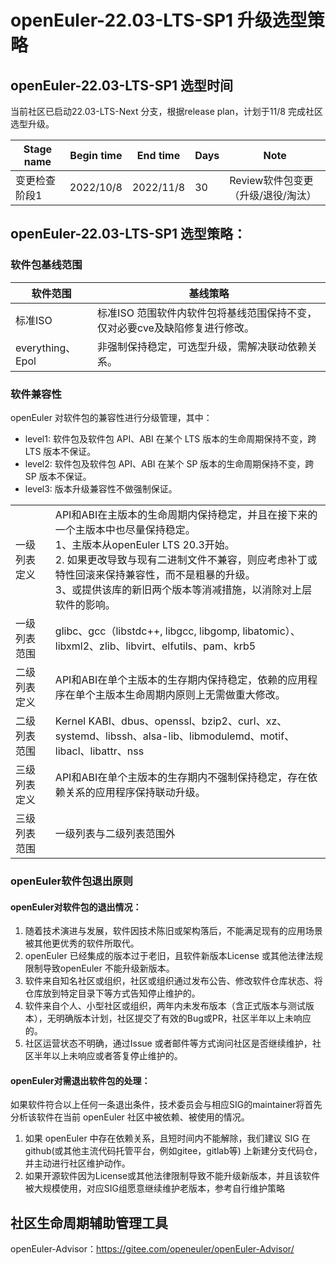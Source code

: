 # openEuler-22.03-LTS-SP1 升级选型策略

## openEuler-22.03-LTS-SP1 选型时间

当前社区已启动22.03-LTS-Next 分支，根据release plan，计划于11/8 完成社区选型升级。

| Stage name    | Begin time | End time  | Days | Note                               |
| ------------- | ---------- | --------- | ---- | ---------------------------------- |
| 变更检查阶段1 | 2022/10/8  | 2022/11/8 | 30   | Review软件包变更（升级/退役/淘汰） |

## openEuler-22.03-LTS-SP1 选型策略：

### 软件包基线范围

| 软件范围         | 基线策略                                                     |
| ---------------- | ------------------------------------------------------------ |
| 标准ISO          | 标准ISO 范围软件内软件包将基线范围保持不变，仅对必要cve及缺陷修复进行修改。 |
| everything、Epol | 非强制保持稳定，可选型升级，需解决联动依赖关系。             |

### 软件兼容性

openEuler 对软件包的兼容性进行分级管理，其中：

- level1: 软件包及软件包 API、ABI 在某个 LTS 版本的生命周期保持不变，跨 LTS 版本不保证。
- level2: 软件包及软件包 API、ABI 在某个 SP 版本的生命周期保持不变，跨 SP 版本不保证。
- level3: 版本升级兼容性不做强制保证。

|              |                                                              |
| ------------ | ------------------------------------------------------------ |
| 一级列表定义 | API和ABI在主版本的生命周期内保持稳定，并且在接下来的一个主版本中也尽量保持稳定。<br />1、主版本从openEuler LTS 20.3开始。<br />2. 如果更改导致与现有二进制文件不兼容，则应考虑补丁或特性回滚来保持兼容性，而不是粗暴的升级。<br />3、或提供该库的新旧两个版本等消减措施，以消除对上层软件的影响。 |
| 一级列表范围 | glibc、gcc（libstdc++, libgcc, libgomp, libatomic）、libxml2、zlib、libvirt、elfutils、pam、krb5 |
| 二级列表定义 | API和ABI在单个主版本的生存期内保持稳定，依赖的应用程序在单个主版本生命周期内原则上无需做重大修改。 |
| 二级列表范围 | Kernel KABI、dbus、openssl、bzip2、curl、xz、systemd、libssh、alsa-lib、libmodulemd、motif、libacl、libattr、nss |
| 三级列表定义 | API和ABI在单个主版本的生存期内不强制保持稳定，存在依赖关系的应用程序保持联动升级。 |
| 三级列表范围 | 一级列表与二级列表范围外                                     |

### openEuler软件包退出原则

#### openEuler对软件包的退出情况：

1. 随着技术演进与发展，软件因技术陈旧或架构落后，不能满足现有的应用场景被其他更优秀的软件所取代。
2. openEuler 已经集成的版本过于老旧，且软件新版本License 或其他法律法规限制导致openEuler 不能升级新版本。
3. 软件来自知名社区或组织，社区或组织通过发布公告、修改软件仓库状态、将仓库放到特定目录下等方式告知停止维护的。
4. 软件来自个人、小型社区或组织，两年内未发布版本（含正式版本与测试版本），无明确版本计划，社区提交了有效的Bug或PR，社区半年以上未响应的。
5. 社区运营状态不明确，通过Issue 或者邮件等方式询问社区是否继续维护，社区半年以上未响应或者答复停止维护的。

#### openEuler对需退出软件包的处理：

如果软件符合以上任何一条退出条件，技术委员会与相应SIG的maintainer将首先分析该软件在当前 openEuler 社区中被依赖、被使用的情况。

1. 如果 openEuler 中存在依赖关系，且短时间内不能解除，我们建议 SIG 在 github(或其他主流代码托管平台，例如gitee，gitlab等) 上新建分支代码仓，并主动进行社区维护动作。
2. 如果开源软件因为License或其他法律限制导致不能升级新版本，并且该软件被大规模使用，对应SIG组愿意继续维护老版本，参考自行维护策略

## 社区生命周期辅助管理工具

openEuler-Advisor：https://gitee.com/openeuler/openEuler-Advisor/

